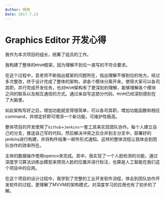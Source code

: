 ```yaml
---
Author: 杨晗
Date: 2017.7.13
---
```




# Graphics Editor 开发心得

我作为本次项目的组长，统筹了组员的工作。

我构建了整体的`MVVM`框架，因为理解不到位一直写的不符合要求。

在这个过程中，袁老师不断指出框架的问题所在，指出理解不够到位的地方。经过多次整改，终于设计完成了整体的架构，讲各个模块分离开来，使得大家可以各司其职，并行完成开发任务，也对`MVVM`架构有了更深刻的理解，能够理解各个模块之间的联系以及相互通信的方式。通过亲自写这部分代码，`MVVM`已经深刻德刻在了大脑里。

如此架构写好之后，增加功能就变得很简单，可以各司其职，增加功能函数和相应command，并绑定好即可增添一个新功能，可维护性极高。

整体项目的开发使用了`Github`+`Jenkins`一套工具来实现团队协作。每个人建立自己的分支，推送自己写的代码，然后解决冲突之后合并到主分支中，部署好的jenkins进行构建，并将构件结果一邮件形式通知。这样的整体流程让我体会到团队协作的效率所在。

主体的数据操作使用opencv来完成。其中，我实现了一个人脸检测的功能，通过深度学习算法训练出模型来预测人脸的位置并进行标注，也算是人工智能在我们这个项目中的应用。

在这个项目的设计过程中，我学到了完整的工业开发软件流程，体会到团队协作开发软件的过程，更理解了MVVM的架构模式，对深度学习的应用也有了初步的了解。

